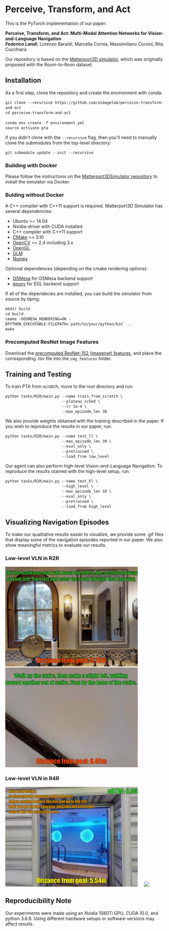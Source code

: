 # Perceive, Transform, and Act
This is the PyTorch implementation of our paper:

**Perceive, Transform, and Act: Multi-Modal Attention Networks for Vision-and-Language Navigation**<br>
__***Federico Landi***__, Lorenzo Baraldi, Marcella Cornia, Massimiliano Corsini, Rita Cucchiara<br>

Our repository is based on the [Matterport3D simulator](https://github.com/peteanderson80/Matterport3DSimulator), which was originally proposed with the Room-to-Roon dataset.

## Installation

As a first step, clone the repository and create the environment with conda:

```
git clone --recursive https://github.com/aimagelab/perceive-transform-and-act
cd perceive-transform-and-act

conda env create -f environment.yml
source activate pta
```

If you didn't clone with the `--recursive` flag, then you'll need to manually clone the submodules from the top-level directory:
```
git submodule update --init --recursive
```

### Building with Docker

Please follow the instructions on the [Matterport3DSimulator repository](https://github.com/peteanderson80/Matterport3DSimulator) to install the simulator via Docker.

### Bulding without Docker

A C++ compiler with C++11 support is required. Matterport3D Simulator has several dependencies:
- Ubuntu >= 14.04
- Nvidia-driver with CUDA installed 
- C++ compiler with C++11 support
- [CMake](https://cmake.org/) >= 3.10
- [OpenCV](http://opencv.org/) >= 2.4 including 3.x
- [OpenGL](https://www.opengl.org/)
- [GLM](https://glm.g-truc.net/0.9.8/index.html)
- [Numpy](http://www.numpy.org/)

Optional dependences (depending on the cmake rendering options):
- [OSMesa](https://www.mesa3d.org/osmesa.html) for OSMesa backend support
- [epoxy](https://github.com/anholt/libepoxy) for EGL backend support

If all of the dependecies are installed, you can build the simulator from source by tiping:

```
mkdir build
cd build
cmake -DOSMESA_RENDERING=ON -DPYTHON_EXECUTABLE:FILEPATH=`path/to/your/python/bin` ..
make
```

### Precomputed ResNet Image Features

Download the [precomputed ResNet-152 (imagenet) features](https://www.dropbox.com/s/715bbj8yjz32ekf/ResNet-152-imagenet.zip?dl=1), and place the corresponding .tsv file into the ```img_features``` folder.

## Training and Testing

To train PTA from scratch, move to the root directory and run:

```
python tasks/R2R/main.py --name train_from_scratch \
                         --plateau_sched \
                         --lr 1e-4 \
                         --max_episode_len 30
```

We also provide weights obtained with the training described in the paper. If you wish to reproduce the results in our paper, run:

```
python tasks/R2R/main.py --name test_ll \
                         --max_episode_len 30 \
                         --eval_only \
                         --pretrained \
                         --load_from low_level
```

Our agent can also perform high-level Vision-and-Language Navigation.
To reproduce the results otained with the high-level setup, run:

```
python tasks/R2R/main.py --name test_hl \
                         --high_level \
                         --max_episode_len 10 \
                         --eval_only \
                         --pretrained \
                         --load_from high_level
```

## Visualizing Navigation Episodes

To make our qualitative results easier to visualize, we provide some .gif files that display some of the navigation episodes reported in our paper. We also show meaningful metrics to evaluate our results.

### Low-level VLN in R2R

<p>
<img src="teaser/r2r_3.gif" width="420">
  &nbsp; &nbsp;
<img src="teaser/r2r_2.gif" width="420">
</p>

### Low-level VLN in R4R

<p>
<img src="teaser/r4r_1.gif" width="420">
  &nbsp; &nbsp;
<img src="teaser/r4r_2.gif" width="420">
</p>

## Reproducibility Note

Our experiments were made using an Nvidia 1080Ti GPU, CUDA 10.0, and python 3.6.8. Using different hardware setups or software versions may affect results.
